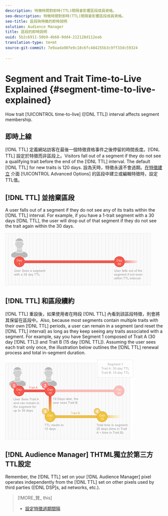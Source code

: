 ```yaml
---
description: 特徵時間對即時(TTL)間隔會影響區段成員資格。
seo-description: 特徵時間對即時(TTL)間隔會影響區段成員資格。
seo-title: 區段與特徵的即時說明
solution: Audience Manager
title: 區段的即時說明
uuid: 5b2c6911-50b9-4b68-9dd4-212128d112eab
translation-type: tm+mt
source-git-commit: 7e9aada98fe9c18c6fc484255b3c9ff33dc59324

---
```



# Segment and Trait Time-to-Live Explained {#segment-time-to-live-explained}

How trait [!UICONTROL time-to-live] ([!DNL TTL]) interval affects segment membership.

<!-- segment-ttl-explained.xml -->

## 即時上線

[!DNL TTL] 定義網站訪客在最後一個特徵資格事件之後停留的時間長度。[!DNL TTL] 設定於特徵而非區段上。Visitors fall out of a segment if they do not see a qualifying trait before the end of the [!DNL TTL] interval. The default [!DNL TTL] for new traits is 120 days. 設為天時，特徵永遠不會過期。[在特徵建立](../../features/traits/create-onboarded-rule-based-traits.md#set-expiration-interval) 介面 [!UICONTROL Advanced Options] 的區段中建立或編輯特徵時，設定TTL值。

## [!DNL TTL] 並捨棄區段

A user falls out of a segment if they do not see any of its traits within the [!DNL TTL] interval. For example, if you have a 1-trait segment with a 30 days [!DNL TTL], the user will drop out of that segment if they do not see the trait again within the 30 days.

![](assets/ttl_1.png)

## [!DNL TTL] 和區段續約

[!DNL TTL] 重設後，如果使用者在時段 [!DNL TTL] 內看到該區段特徵，則會將其保留在區段中。Also, because most segments contain multiple traits with their own [!DNL TTL] periods, a user can remain in a segment (and reset the [!DNL TTL] interval) as long as they keep seeing any traits associated with a segment. For example, say you have Segment 1 composed of Trait A (30 day [!DNL TTL]) and Trait B (15 day [!DNL TTL]). Assuming the user sees each trait only once, the illustration below outlines the [!DNL TTL] renewal process and total in-segment duration.

![](assets/ttl_2.png)

## [!DNL Audience Manager] THTML獨立於第三方TTL設定

Remember, the [!DNL TTL] set on your [!DNL Audience Manager] pixel operates independently from the [!DNL TTL] set on other pixels used by third parties ([!DNL DSP]s, ad networks, etc.).

>[!MORE_贊_ this]
>
>* [設定特徵過期間隔](../../features/traits/create-onboarded-rule-based-traits.md#set-expiration-interval)

